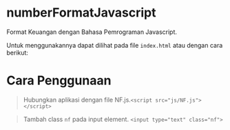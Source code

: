 # numberFormatJavascript
Format Keuangan dengan Bahasa Pemrograman Javascript.

Untuk menggunakannya dapat dilihat pada file ```index.html``` atau dengan cara berikut:

# Cara Penggunaan 

>Hubungkan aplikasi dengan file NF.js.```<script src="js/NF.js"></script>```

>Tambah class ```nf``` pada input element. ```<input type="text" class="nf">```

  
